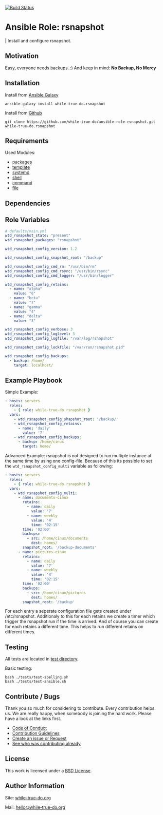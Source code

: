 [![Build Status](https://travis-ci.org/while-true-do/ansible-role-rsnapshot.svg?branch=master)](https://travis-ci.org/while-true-do/ansible-role-rsnapshot)

# Ansible Role: rsnapshot
| Install and configure rsnapshot.

## Motivation

Easy, everyone needs backups. :) 
And keep in mind:
**No Backup, No Mercy**

## Installation

Install from [Ansible Galaxy](https://galaxy.ansible.com/while-true-do/rsnapshot)

```
ansible-galaxy install while-true-do.rsnapshot
```

Install from [Github](https://github.com/while-true-do/ansible-role-rsnapshot)

```
git clone https://github.com/while-true-do/ansible-role-rsnapshot.git while-true-do.rsnapshot
```

## Requirements

Used Modules:

-   [packages](http://docs.ansible.com/ansible/latest/package_module.html)
-   [template](http://docs.ansible.com/ansible/latest/template_module.html)
-   [systemd](https://docs.ansible.com/ansible/latest/systemd_module.html)
-   [shell](https://docs.ansible.com/ansible/latest/shell_module.html)
-   [command](https://docs.ansible.com/ansible/latest/command_module.html)
-   [file](https://docs.ansible.com/ansible/latest/file_module.html)

## Dependencies

<!--
Describe, if other roles are needed and link them here.
You also have to put the dependencies in the requirements.yml.

```
ansible-galaxy install -r requirements.yml
```

If nothing is needed, please write "None."
-->

## Role Variables

<!-- 
The variable files should explain itself and pasted/linked here.
Explanation should be done **in** the files, if needed. 
-->

```yaml
# defaults/main.yml
wtd_rsnapshot_state: "present"
wtd_rsnapshot_packages: "rsnapshot"

wtd_rsnapshot_config_version: 1.2

wtd_rsnapshot_config_snapshot_root: "/backup"

wtd_rsnapshot_config_cmd_rm: "/usr/bin/rm"
wtd_rsnapshot_config_cmd_rsync: "/usr/bin/rsync"
wtd_rsnapshot_config_cmd_logger: "/usr/bin/logger"

wtd_rsnapshot_config_retains:
  - name: "alpha"
    value: "6"
  - name: "beta"
    value: "7"
  - name: "gamma"
    value: "4"
  - name: "delta"
    value: "3"

wtd_rsnapshot_config_verbose: 3
wtd_rsnapshot_config_loglevel: 3
wtd_rsnapshot_config_logfile: "/var/log/rsnapshot"

wtd_rsnapshot_config_lockfile: "/var/run/rsnapshot.pid"

wtd_rsnapshot_config_backups:
  - backup: /home/
    target: localhost/
```

## Example Playbook

Simple Example:

```yaml
- hosts: servers 
  roles:
    - { role: while-true-do.rsnapshot }
  vars:
    - wtd_rsnapshot_config_shapshot_root: '/backup/'
    - wtd_rsnapshot_config_retains:
      - name: 'daily'
        value: '7'
    - wtd_rsnapshot_config_backups:
      - backup: /home/cinux
        target: home/
```

Advanced Example:
rsnapshot is not designed to run multiple instance at the same time by using one config-file.
Because of this its possible to set the `wtd_rsnapshot_config_multi` variable as following:
```yaml
- hosts: servers 
  roles:
    - { role: while-true-do.rsnapshot }
  vars:
    - wtd_rsnapshot_config_multi:
      - name: documents-cinux
        retains:
          - name: daily
            value: '7'
          - name: weekly
            value: '4'
            time: '02:15'
        time: '02:00'
        backups:
          - src: /home/cinux/documents
            dest: homes/
        snapshot_root: '/backup-documents'
      - name: pictures-cinux
        retains:
          - name: daily
            value: '7'
          - name: weekly
            value: '4'
            time: '02:15'
        time: '02:00'
        backups:
          - src: /home/cinux/pictures
            dest: homes/
        snapshot_root: '/backup'
```

For each entry a seperate configuration file gets created under /etc/rsnapshot.
Additionaly to this for each retains we create a timer which trigger the rsnapshot run if the time is arrived. And of course you can create for each retains a different time. This helps to run different retains on different times.

## Testing

All tests are located in [test directory](./tests/).

Basic testing:

```
bash ./tests/test-spelling.sh
bash ./tests/test-ansible.sh
```

## Contribute / Bugs

Thank you so much for considering to contribute. Every contribution helps us.
We are really happy, when somebody is joining the hard work. Please have a look 
at the links first.

-   [Code of Conduct](./docs/CODE_OF_CONDUCT.md)
-   [Contribution Guidelines](./docs/CONTRIBUTING.md)
-   [Create an issue or Request](https://github.com/while-true-do/ansible-role-rsnapshot/issues)
-   [See who was contributing already](https://github.com/while-true-do/ansible-role-rsnapshot/graphs/contributors)

## License

This work is licensed under a [BSD License](https://opensource.org/licenses/BSD-3-Clause).

## Author Information

Site: [while-true-do.org](https://while-true-do.org)

Mail: [hello@while-true-do.org](mailto:hello@while-true-do.org)
